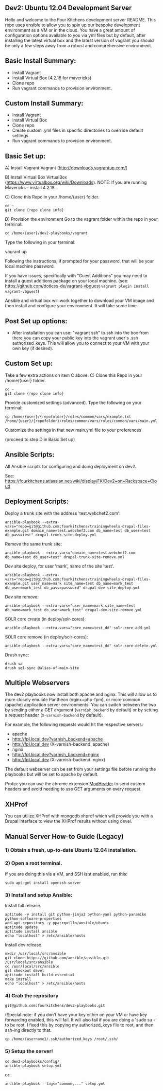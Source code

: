 Dev2: Ubuntu 12.04 Development Server
-------------------------------------
Hello and welcome to the Four Kitchens development server README.  This repo uses ansible to allow you to spin up our bespoke development environment as a VM or in the cloud. You have a great amount of configuration options available to you via yml files but by default, after installing the latest virtual box and the latest version of vagrant you should be only a few steps away from a robust and comprehensive environment.

Basic Install Summary:
--
* Install Vagrant
* Install Virtual Box (4.2.18 for mavericks)
* Clone repo
* Run vagrant commands to provision environment.

Custom Install Summary:
--
* Install Vagrant
* Install Virtual Box
* Clone repo
* Create custom .yml files in specific directories to override default settings.
* Run vagrant commands to provision environment.


Basic Set up:
--
A) Install Vagrant
Vagrant (http://downloads.vagrantup.com/)

B) Install Virtual Box
VirtualBox (https://www.virtualbox.org/wiki/Downloads).
NOTE: If you are running Mavericks - install 4.2.18.

C) Clone this Repo in your /home/{user} folder.
    
    cd ~
    git clone {repo clone info}
    

D) Provision the environment
Go to the vagrant folder within the repo in your terminal:

    cd /home/{user}/dev2-playbooks/vagrant

Type the following in your terminal: 


   vagrant up


Following the instructions, if prompted for your password, that will be your local machine password.

If you have issues, specifically with "Guest Additions" you may need to install a guest additions package on your local machine.  (see: https://github.com/dotless-de/vagrant-vbguest ```vagrant plugin install vagrant-vbguest```)

Ansible and virtual box will work together to download your VM image and then install and configure your environment. It will take some time.

Post Set up options:
--
* After installation you can use: "vagrant ssh" to ssh into the box from there you can copy your public key into the vagrant user's .ssh authorized_keys. This will allow you to connect to your VM with your own key (if desired).

Custom Set up:
--
Take a few extra actions on item C above:
C) Clone this Repo in your /home/{user} folder.

    cd ~
    git clone {repo clone info}

Provide customized settings (advanced). Type the following on your terminal: 

    cp /home/{user}/{repofolder}/roles/common/vars/example.txt /home/{user}/{repofolder}/roles/common/vars/roles/common/vars/main.yml

Customize the settings in that new main.yml file to your preferences

(proceed to step D in Basic Set up)


Ansible Scripts:
--
All Ansible scripts for configuring and doing deployment on dev2.

See: https://fourkitchens.atlassian.net/wiki/display/FK/Dev2+on+Rackspace+Cloud

Deployment Scripts:
--
Deploy a trunk site with the address 'test.webchef2.com':

    ansible-playbook --extra-vars="repo=git@github.com:fourkitchens/trainingwheels-drupal-files-example.git domain_name=test.webchef2.com db_name=test db_user=test db_pass=test" drupal-trunk-site-deploy.yml

Remove the same trunk site:

    ansible-playbook --extra-vars="domain_name=test.webchef2.com db_name=test db_user=test" drupal-trunk-site-remove.yml

Dev site deploy, for user 'mark', name of the site 'test'.

    ansible-playbook --extra-vars="repo=git@github.com:fourkitchens/trainingwheels-drupal-files-example.git user_name=mark site_name=test db_name=mark_test db_user=mark_test db_pass=password" drupal-dev-site-deploy.yml

Dev site remove:

    ansible-playbook --extra-vars="user_name=mark site_name=test db_name=mark_test db_user=mark_test" drupal-dev-site-remove.yml


SOLR core create (in deploy/solr-cores):

    ansible-playbook --extra-vars="core_name=test_dd" solr-core-add.yml

SOLR core remove (in deploy/solr-cores):

    ansible-playbook --extra-vars="core_name=test_dd" solr-core-delete.yml

Drush sync:

    drush sa
    drush sql-sync @alias-of-main-site


Multiple Webservers
--
The dev2 playbooks now install both apache and nginx. This will allow us to more closely emulate Pantheon (nginx+php-fpm), or more common (apache) application server environments. You can switch between the two by sending either a GET argument (```varnish_backend``` by default) or by setting a request header (```X-varnish-backend``` by default).

For example, the following requests would hit the respective servers:

* apache
 * http://fpl.local.dev?varnish_backend=apache
 * http://fpl.local.dev (X-varnish-backend: apache)
* nginx
 * http://fpl.local.dev?varnish_backend=nginx
 * http://fpl.local.dev (X-varnish-backend: nginx)

The default webserver can be set from your settings file before running the playbooks but will be set to apache by default.

Protip: you can use the chrome extension [ModHeader](https://chrome.google.com/webstore/detail/modheader/idgpnmonknjnojddfkpgkljpfnnfcklj) to send custom headers and avoid needing to use GET arguments on every request.

XHProf
--
You can utilize XHProf with mongodb xhprof which will provide you with a Drupal interface to view the XHProf results without using devel.


Manual Server How-to Guide (Legacy)
--
### 1) Obtain a fresh, up-to-date Ubuntu 12.04 installation.

### 2) Open a root terminal.

If you are doing this via a VM, and SSH isnt enabled, run this:

    sudo apt-get install openssh-server

### 3) Install and setup Ansible:

Install full release.

```
aptitude -y install git python-jinja2 python-yaml python-paramiko python-software-properties
add-apt-repository -y ppa:rquillo/ansible/ubuntu
aptitude update
aptitude install ansible
echo "localhost" > /etc/ansible/hosts
```

Install dev release.
```
mkdir /usr/local/src/ansible
git clone https://github.com/ansible/ansible.git /usr/local/src/ansible
cd /usr/local/src/ansible
git checkout devel
aptitude install build-essential
make install
echo "localhost" > /etc/ansible/hosts
```

### 4) Grab the repository

    git@github.com:fourkitchens/dev2-playbooks.git

(Special note: if you don't have your key either on your VM or have key forwarding enabled, this will fail. It will also fail if you are doing a 'sudo su -' to be root. I fixed this by copying my authorized_keys file to root, and then ssh-ing directly to that.

    cp /home/{username}/.ssh/authorized_keys /root/.ssh/


### 5) Setup the server!

    cd dev2-playbooks/config/
    ansible-playbook setup.yml

or:

    ansible-playbook --tags="common,..." setup.yml

